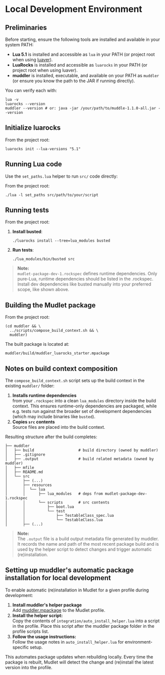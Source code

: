 # Local Development Environment

## Preliminaries

Before starting, ensure the following tools are installed and available in
your system PATH:

- **Lua 5.1** is installed and accessible as `lua` in your PATH (or project
  root when using [luaver](https://github.com/dhavalkapil/luaver)).
- **LuaRocks** is installed and accessible as `luarocks` in your PATH (or
  project root when using luaver).
- **muddler** is installed, executable, and available on your PATH as `muddler`
  (or ensure you know the path to the JAR if running directly).

You can verify each with:
```
lua -v
luarocks --version
muddler --version # or: java -jar /your/path/to/muddle-1.1.0-all.jar --version
```

## Initialize luarocks
From the project root:
```
luarocks init --lua-versions "5.1"
```

## Running Lua code

Use the `set_paths.lua` helper to run `src/` code directly:

From the project root:
```
./lua -l set_paths src/path/to/your/script
```

## Running tests

From the project root:
1. **Install busted**:
   ```
   ./luarocks install --tree=lua_modules busted
   ```
2. **Run tests**:
   ```
   ./lua_modules/bin/busted src
   ```

> **Note:**  
> `mudlet-package-dev-1.rockspec` defines runtime dependencies. Only pure-Lua,
> runtime dependencies should be listed in the .rockspec. Install dev
> dependencies like busted manually into your preferred scope, like shown above.


## Building the Mudlet package

From the project root:
```
(cd muddler && \
  ../scripts/compose_build_context.sh && \
  muddler)
```

The built package is located at:
```
muddler/build/muddler_luarocks_starter.mpackage
```

## Notes on build context composition
The `compose_build_context.sh` script sets up the build context in the existing
`muddler/` folder:

1. **Installs runtime dependencies**  
   from your `.rockspec` into a clean `lua_modules` directory inside the build
   context. This ensures runtime-only dependencies are packaged, while e.g.
   tests run against the broader set of development dependencies (which may
   include binaries like `busted`).
2. **Copies `src` contents**  
   Source files are placed into the build context.

Resulting structure after the build completes:
```
├── muddler
│   ├── build                    # build directory (owned by muddler)
│   ├── .gitignore
│   ├── .output                  # build related metadata (owned by muddler)
│   ├── mfile
│   ├── README.md
│   └── src
│       ├── (...)
│       ├── resources
│       │  └── lua
│       │      ├── lua_modules   # deps from mudlet-package-dev-1.rockspec
│       │      └── scripts       # src contents
│       │          ├── boot.lua
│       │          └── test
│       │              ├── TestableClass_spec.lua
│       │              └── TestableClass.lua
│       ├── (...)
```

> **Note:**  
> The `.output` file is a build output metadata file generated by muddler.
> It records the name and path of the most recent package build and is used by
> the helper script to detect changes and trigger automatic (re)installation.

## Setting up muddler's automatic package installation for local development

To enable automatic (re)installation in Mudlet for a given profile during
development:

1. **Install muddler's helper package**  
   Add [muddler.mpackage](https://github.com/demonnic/muddler/releases/tag/1.1.0) to the Mudlet profile.
2. **Install the helper script:**  
   Copy the contents of `integration/auto_install_helper.lua` into a script in
   the profile. Place this script after the muddler package folder in the
   profile scripts list.
3. **Follow the usage instructions:**  
   Follow the usage notes in `auto_install_helper.lua` for environment-specific
   setup.

This automates package updates when rebuilding locally. Every time the
package is rebuilt, Mudlet will detect the change and (re)install the latest
version into the profile.
```
